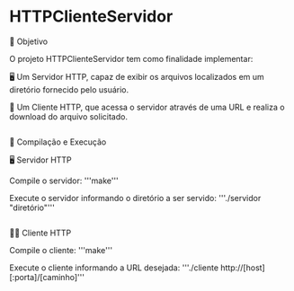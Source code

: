 # HTTPClienteServidor

🧩 Objetivo

O projeto HTTPClienteServidor tem como finalidade implementar:

🖥️ Um Servidor HTTP, capaz de exibir os arquivos localizados em um diretório fornecido pelo usuário.

📡 Um Cliente HTTP, que acessa o servidor através de uma URL e realiza o download do arquivo solicitado.

<pre></pre>

🚀 Compilação e Execução

🖥️ Servidor HTTP

Compile o servidor: 
'''make'''

Execute o servidor informando o diretório a ser servido: 
'''./servidor "diretório"'''

<pre></pre>

👩‍💻 Cliente HTTP

Compile o cliente: 
'''make'''


Execute o cliente informando a URL desejada: 
'''./cliente http://[host][:porta]/[caminho]'''
